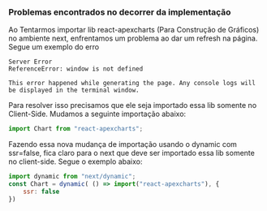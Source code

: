 ### Problemas encontrados no decorrer da implementação

Ao Tentarmos importar lib react-apexcharts (Para Construção de Gráficos) no ambiente next, enfrentamos um problema ao dar um refresh na página. Segue um exemplo do erro

```
Server Error
ReferenceError: window is not defined

This error happened while generating the page. Any console logs will be displayed in the terminal window.

```

Para resolver isso precisamos que ele seja importado essa lib somente no Client-Side. Mudamos a seguinte importação abaixo:
```jsx
import Chart from "react-apexcharts";
```
Fazendo essa nova mudança de importação usando o dynamic com ssr=false, fica claro para o next que deve ser importado essa lib somente no client-side. Segue o exemplo abaixo:
```jsx
import dynamic from "next/dynamic";
const Chart = dynamic( () => import("react-apexcharts"), {
    ssr: false
})  
```
